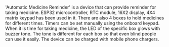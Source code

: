 'Automatic Medicine Reminder' is a device that can provide reminder for taking medicine. ESP32 microcontroller, RTC module, 16X2 display, 4X4 matrix keypad has been used in it. There are also 4 boxes to hold medicines for different times. Timers can be set manually using the onboard keypad. When it is time for taking medicine, the LED of the specific box glows with buzzer tone. The tone is different for each box so that even blind people can use it easily. The device can be charged with mobile phone chargers. 

